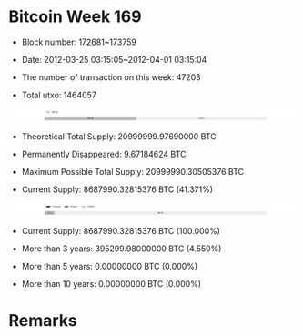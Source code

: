 # Bitcoin Week 169

- Block number: 172681~173759

- Date: 2012-03-25 03:15:05~2012-04-01 03:15:04

- The number of transaction on this week: 47203

- Total utxo: 1464057

![](../images/mined_week169.png)

- Theoretical Total Supply: 20999999.97690000 BTC

- Permanently Disappeared: 9.67184624 BTC

- Maximum Possible Total Supply: 20999990.30505376 BTC

- Current Supply: 8687990.32815376 BTC (41.371%)

![](../images/year_week169.png)


- Current Supply: 8687990.32815376 BTC (100.000%)

- More than 3 years: 395299.98000000 BTC (4.550%)

- More than 5 years: 0.00000000 BTC (0.000%)

- More than 10 years: 0.00000000 BTC (0.000%)

# Remarks

